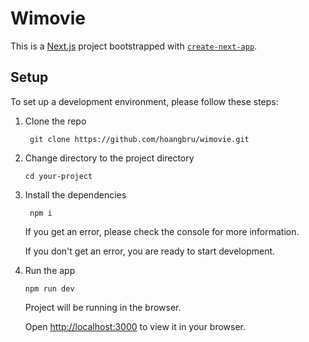 # Wimovie 

This is a [Next.js](https://nextjs.org/) project bootstrapped with [`create-next-app`](https://github.com/vercel/next.js/tree/canary/packages/create-next-app).

## Setup

To set up a development environment, please follow these steps:

1. Clone the repo

   ```shell
    git clone https://github.com/hoangbru/wimovie.git
   ```

2. Change directory to the project directory

    ```shell
    cd your-project
    ```

3. Install the dependencies
   
    ```shell
     npm i
    ```

    If you get an error, please check the console for more information.

    If you don't get an error, you are ready to start development.

4. Run the app
   
    ```shell
    npm run dev
    ```

    Project will be running in the browser.

    Open [http://localhost:3000](http://localhost:3000) to view it in your browser.